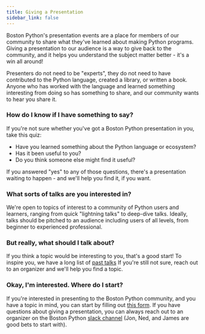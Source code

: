 ```yaml
---
title: Giving a Presentation
sidebar_link: false
---
```


Boston Python's presentation events are a place for members of our community
to share what they've learned about making Python programs. Giving a
presentation to our audience is a way to give back to the community, and it
helps you understand the subject matter better - it's a win all around!

Presenters do not need to be "experts", they do not need to have contributed to
the Python language, created a library, or written a book. Anyone who has worked
with the language and learned something interesting from doing so has something
to share, and our community wants to hear you share it.

### How do I know if I have something to say?
If you're not sure whether you've got a Boston Python presentation in you, take
this quiz:

- Have you learned something about the Python language or ecosystem?
- Has it been useful to you?
- Do you think someone else might find it useful?

If you answered "yes" to any of those questions, there's a presentation waiting
to happen - and we'll help you find it, if you want.

### What sorts of talks are you interested in?
We're open to topics of interest to a community of Python users and learners,
ranging from quick "lightning talks" to deep-dive talks. Ideally, talks should
be pitched to an audience including users of all levels, from beginner to
experienced professional.

### But really, what should I talk about?
If you think a topic would be interesting to you, that's a good start! To
inspire you, we have a long list of [past talks](https://about.bostonpython.com/past-events/)
If you're still not sure, reach out to an organizer and we'll help you find a topic.

### Okay, I'm interested. Where do I start?
If you're interested in presenting to the Boston Python community, and you have
a topic in mind, you can start by filling out
[this form](https://docs.google.com/forms/d/1ndedcjLoPiq6k_A7Q1eyxHk_8rMKBC-m2CZ6Pg9NlvE/edit).
If you have questions about giving a presentation, you can always reach out to
an organizer on the Boston Python [slack channel](slack.md) (Jon, Ned, and
James are good bets to start with).
